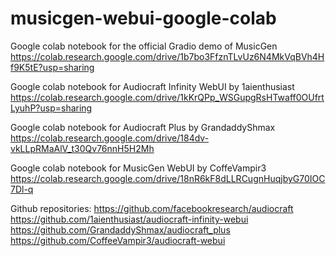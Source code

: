 # musicgen-webui-google-colab

Google colab notebook for the official Gradio demo of MusicGen
https://colab.research.google.com/drive/1b7bo3FfznTLvUz6N4MkVqBVh4Hf9K5tE?usp=sharing

Google colab notebook for Audiocraft Infinity WebUI by 1aienthusiast  
https://colab.research.google.com/drive/1kKrQPp_WSGupgRsHTwaff0OUfrtLyuhP?usp=sharing

Google colab notebook for Audiocraft Plus by GrandaddyShmax  
https://colab.research.google.com/drive/184dv-vkLLpRMaAlV_t30Qv76nnH5H2Mh

Google colab notebook for MusicGen WebUI by CoffeVampir3  
https://colab.research.google.com/drive/18nR6kF8dLLRCugnHuqjbyG70IOC7Dl-q

Github repositories:
https://github.com/facebookresearch/audiocraft
https://github.com/1aienthusiast/audiocraft-infinity-webui
https://github.com/GrandaddyShmax/audiocraft_plus
https://github.com/CoffeeVampir3/audiocraft-webui









